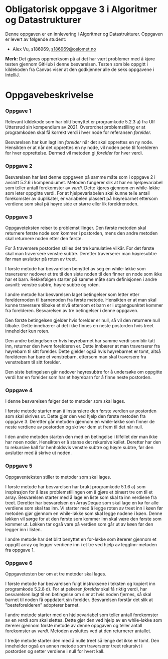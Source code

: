 # Obligatorisk oppgave 3 i Algoritmer og Datastrukturer

Denne oppgaven er en innlevering i Algoritmer og Datastrukturer. 
Oppgaven er levert av følgende student:
* Alex Vu, s186969, s186969@oslomet.no

<p><b>Merk: </b>Det gjøres oppmerksom på at det har vært problemer med å kjøre testen gjennom GitHub i denne 
besvarelsen. Testen som ble oppgitt i kildekoden fra Canvas viser at den godkjenner alle de seks oppgavene i 
IntelliJ.</p>

# Oppgavebeskrivelse

<h3>Oppgave 1</h3>
<p>Relevant kildekode som har blitt benyttet er programkode 5.2.3 a) fra Ulf Uttersrud sin kompendium av 2021. 
Overordnet problemstilling er at programkoden skal få korrekt verdi i hver node for referansen <i>forelder</i>.</p>

<p>Besvarelsen har kun lagt inn <i>forelder</i> når det skal opprettes en ny node. Hensikten er at når det 
opprettes en ny node, vil noden peke til forelderen for hver opprettelse. Dermed vil metoden gi <i>forelder</i> 
for hver verdi.</p>

<h3>Oppgave 2</h3>
<p>Besvarelsen har løst denne oppgaven på samme måte som i oppgave 2 i avsnitt 5.2.6 i kompendiumet. Metoden fungerer 
slik at har en hjelpevariabel som teller antall forekomster av <i>verdi</i>. Dette kjøres gjennom en while-løkke som 
leter oppgitte verdi. For at hjelpevariabelen skal kunne telle antall forekomster av duplikater, er variabelen plassert
på høyrebarnet ettersom verdiene som skal på høyre side er større eller lik foreldrenoden.</p>

<h3>Oppgave 3</h3>
<p>Oppgaveteksten reiser to problemstillinger. Den første metoden skal returnere første node som kommer i postorden, 
mens den andre metoden skal returnere noden etter den første.</p>

<p>For å traversere postorden stilles det tre kumulative vilkår. For det første skal man traversere venstre subtre. 
Deretter traverserer man høyresubtre før man avslutter på roten av treet.</p>

<p>I første metode har besvarelsen benyttet av seg en while-løkke som traverserer nedover et tre til den siste noden
til den finner en node som ikke har et barn. Rekkefølgen starter på samme måte som definisjonen i andre avsnitt: venstre 
subtre, høyre subtre og roten.</p>

<p>I andre metode har besvarelsen laget betingelser som letter etter foreldernoden til barnenoden fra første metode. 
Hensikten er at man skal kunne traversere tilbake et nivå ettersom et barn er i utgangpunktet kommer fra forelderen. 
Besvarelsen av tre betingelser i denne oppgaven.</p>

<p>Den første betingelsen gjelder hvis  forelder er null, så vil den returnere null tilbake. Dette innebærer at det 
ikke finnes en neste postorden hvis treet inneholder kun roten.</p>

<p>Den andre betingelsen er hvis høyrebarnet har samme verdi som blir tatt inn, returner den hvem 
forelderen er. Dette innbærer at man traverserer fra høyrebarn til sitt forelder. Dette gjelder også hvis 
høyrebarnet er tomt, altså forelderen har bare et venstrebarn, ettersom man skal traversere fra venstrebarn til 
sitt forelder.</p>

<p>Den siste betingelsen går nedover høyresubtre for å undersøke om oppgitte verdi har en forelder som har 
et høyrebarn for å finne neste postorden.</p>

<h3>Oppgave 4</h3>
<p>I denne besvarelsen følger det to metoder som skal lages.</p>

<p>I første metode starter man å instansiere den første verdien av postorden som skal skrives ut. Dette gjør den 
ved hjelp den første metoden fra oppgave 3. Deretter går metoden gjennom en while-løkke som finner de neste verdiene 
av postorden og skriver dem ut frem til det når null.</p>

<p>I den andre metoden starten den med en betingelse i tilfellet der man ikke har noen noder. Hensikten er å stanse det 
rekursive kallet. Deretter har den to rekursive kall for henholdsvis venstre subtre og høyre subtre, før den 
avslutter med å skrive ut noden.</p>

<h3>Oppgave 5</h3>
<p>Oppgaventeksten stiller to metoder som skal lages.</p>

<p>I første metode har besvarelsen har brukt programkode 5.1.6 a) som inspirasjon for å løse problemstillingen om å 
gjøre et binært tre om til et array. Besvarelsen starter med å lage en liste som skal ta inn verdiene fra treet. 
Deretter har besvarelsen en ArrayDeque som skal lage en kø for alle verdiene som skal tas inn. Vi starter med å legge 
roten av treet inn i køen før metoden gjør gjennom en while-løkke som skal legge nodene i køen. Denne løkken vil sørge 
for at den første som kommer inn skal være den første som kommer ut. Løkken tar også vare på verdien som går ut 
av køen før den legger inn i listen.</p>

<p>I andre metode har det blitt benyttet en for-løkke som itererer gjennom et oppgitt array og legger verdiene inn i 
et tre ved hjelp av leggInn-metoden fra oppgave 1.</p>

<h3>Oppgave 6</h3>
<p>Oppgavetesten ber om at tre metoder skal lages.</p>

<p>I første metode har besvarelsen fulgt instruksene i teksten og kopiert inn programkode 5.2.8 d). For at pekeren 
<i>forelder</i> skal få riktig verdi, har besvarelsen lagt til en betingelse om sier at hvis noden fjernes, 
så skal barnet til noden få oppdatert sin forelder. Besvarelsen forstår det slik at "besteforelderen" adopterer 
barnet.</p>

<p>I andre metode starter med en hjelpevariabel som teller antall forekomster av en <i>verdi</i> som skal slettes.
Dette gjør den ved hjelp av en while-løkke som itererer gjennom første metode av denne oppgaven og teller antall 
forekomster av <i>verdi</i>. Metoden avsluttes ved at den returnerer antallet.</p>

<p>I tredje metode starter den med å nulle treet så lenge det ikke er tomt. Den inneholder også en annen metode som 
traverserer treet rekursivt i postorden og setter verdiene i null for hvert kall. </p>